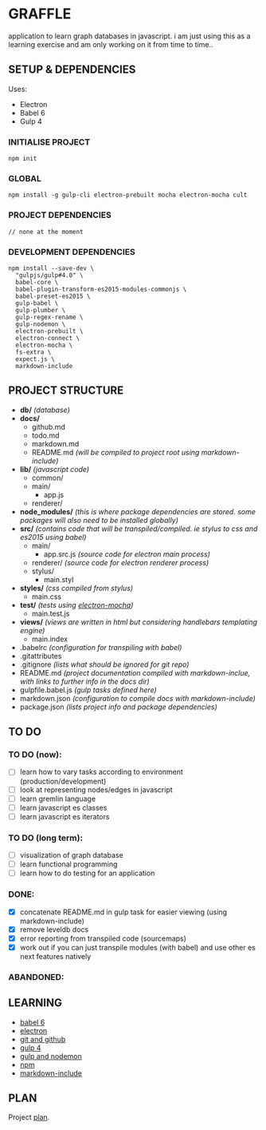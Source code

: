 # GRAFFLE #
application to learn graph databases in javascript. i am just using this as a learning exercise and am only working on it from time to time..

## SETUP & DEPENDENCIES ##

Uses:
- Electron
- Babel 6
- Gulp 4

### INITIALISE PROJECT ###
```
npm init
```

### GLOBAL ###
```
npm install -g gulp-cli electron-prebuilt mocha electron-mocha cult
```

### PROJECT DEPENDENCIES ###
```
// none at the moment
```

### DEVELOPMENT DEPENDENCIES ###
```
npm install --save-dev \
  "gulpjs/gulp#4.0" \
  babel-core \
  babel-plugin-transform-es2015-modules-commonjs \
  babel-preset-es2015 \
  gulp-babel \
  gulp-plumber \
  gulp-regex-rename \
  gulp-nodemon \
  electron-prebuilt \
  electron-connect \
  electron-mocha \
  fs-extra \
  expect.js \
  markdown-include
```

## PROJECT STRUCTURE ##

- **db/** *(database)*
- **docs/**
  - github.md  
  - todo.md  
  - markdown.md
  - README.md *(will be compiled to project root using markdown-include)*
- **lib/** *(javascript code)*
  - common/
  - main/
     - app.js
  - renderer/
- **node_modules/** *(this is where package dependencies are stored. some packages will also need to be installed globally)*
- **src/**  *(contains code that will be transpiled/compiled. ie stylus to css and es2015 using babel)*
  - main/
     - app.src.js *(source code for electron main process)*
  - renderer/ *(source code for electron renderer process)*
  - stylus/
     - main.styl
- **styles/** *(css compiled from stylus)*
  - main.css
- **test/** *(tests using [electron-mocha](https://github.com/jprichardson/electron-mocha))*
  - main.test.js
- **views/** *(views are written in html but considering handlebars templating engine)*
  - main.index
- .babelrc *(configuration for transpiling with babel)*
- .gitattributes
- .gitignore *(lists what should be ignored for git repo)*
- README.md  *(project documentation compiled with markdown-inclue, with links to further info in the docs dir)*
- gulpfile.babel.js *(gulp tasks defined here)*
- markdown.json *(configuration to compile docs with markdown-include)*
- package.json *(lists project info and package dependencies)*


## TO DO ##

### TO DO (now): ###
- [ ] learn how to vary tasks according to environment (production/development)
- [ ] look at representing nodes/edges in javascript
- [ ] learn gremlin language
- [ ] learn javascript es classes
- [ ] learn javascript es iterators

### TO DO (long term): ###
- [ ] visualization of graph database
- [ ] learn functional programming
- [ ] learn how to do testing for an application

### DONE: ###
- [x] concatenate README.md in gulp task for easier viewing (using markdown-include)
- [x] remove leveldb docs
- [x] error reporting from transpiled code (sourcemaps)
- [x] work out if you can just transpile modules (with babel) and use other es next features natively

### ABANDONED: ###



## LEARNING ##
- [babel 6](./docs/babel_6.md)
- [electron](./docs/electron.md)
- [git and github](./docs/git.md)
- [gulp 4](./docs/gulp_4.md)
- [gulp and nodemon](./docs/gulp_nodemon.md)
- [npm](./docs/npm.md)
- [markdown-include](./docs/markdown_include.md)

## PLAN ##
Project [plan](./docs/plan.md).
